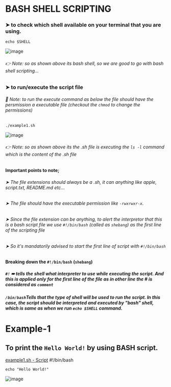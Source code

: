 # BASH SHELL SCRIPTING
### ➤ to check which shell available on your terminal that you are using.
    echo $SHELL
![image](https://github.com/PraveenReddy2510/Shell_Scripting_for_Devops/assets/127923130/7d79c11a-f6d3-4bd4-87d6-2470b34a5137)
###### 👉 Note: so as shown above its bash shell, so we are good to go with bash shell scripting...
### ➤ to run/execute the script file
###### 📒 Note: to run the execute command as below the file should have the persmission a executable file (checkout the ```chmod``` to change the permissions)
    ./example1.sh
![image](https://github.com/PraveenReddy2510/Shell_Scripting_for_Devops/assets/127923130/b6dfb7bf-d48e-47cb-92de-6d55e3771b24)
###### 👉 Note: so as shown above its the .sh file is executing the ```ls -l``` command which is the content of the .sh file

#### Important points to note;
###### ➤ The file extensions should always be a .sh, it can anything like apple, script.txt, README.md etc...
###### ➤ The file should have the executable permission like ```-rwxrwxr-x```.
###### ➤ Since the file extension can be anything, to alert the interpretor that this is a bash script file we use ```#!/bin/bash``` (called as ```shebang```) as the first line of the scripting file
###### ➤ So it's mandatorily advised to start the first line of script with ```#!/bin/bash```

#### Breaking down the ```#!/bin/bash``` (```shebang```)
##### ```#!``` ➠ tells the shell what interpreter to use while executing the script. And this is applied only for the first line of the file as in other line the # is considered as ```comment```
##### ```/bin/bash```Tells that the type of shell will be used to run the script. In this case, the script should be interpreted and executed by "bash" shell, which is same as when we run ```echo $SHELL``` command.

# Example-1
## To print the ```Hello World!``` by using BASH script.
[example1.sh - Script](https://github.com/PraveenReddy2510/Shell_Scripting_for_Devops/blob/main/example-scripts/example1.sh)
    #!/bin/bash

    echo "Hello World!"
![image](https://github.com/PraveenReddy2510/Shell_Scripting_for_Devops/assets/127923130/e37908ce-d9ab-49db-a4f6-0db73cefdb43)







